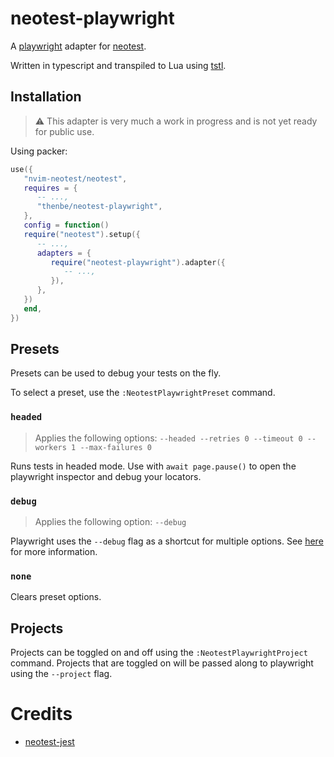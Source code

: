 # neotest-playwright

A [playwright](https://playwright.dev/) adapter for [neotest](https://github.com/nvim-neotest/neotest).

Written in typescript and transpiled to Lua using [tstl](https://github.com/TypeScriptToLua/TypeScriptToLua).

## Installation

> ⚠️ This adapter is very much a work in progress and is not yet ready for public use.

Using packer:

```lua
use({
   "nvim-neotest/neotest",
   requires = {
      -- ...,
      "thenbe/neotest-playwright",
   },
   config = function()
   require("neotest").setup({
      -- ...,
      adapters = {
         require("neotest-playwright").adapter({
            -- ...,
         }),
      },
   })
   end,
})
```

## Presets

Presets can be used to debug your tests on the fly.

To select a preset, use the `:NeotestPlaywrightPreset` command.

### `headed`

> Applies the following options: `--headed --retries 0 --timeout 0 --workers 1 --max-failures 0`

Runs tests in headed mode. Use with `await page.pause()` to open the playwright inspector and debug your locators.

### `debug`

> Applies the following option: `--debug`

Playwright uses the `--debug` flag as a shortcut for multiple options. See [here](https://playwright.dev/docs/test-cli#reference) for more information.

### `none`

Clears preset options.

## Projects

Projects can be toggled on and off using the `:NeotestPlaywrightProject` command. Projects that are toggled on will be passed along to playwright using the `--project` flag.

# Credits

- [neotest-jest](https://github.com/haydenmeade/neotest-jest)

